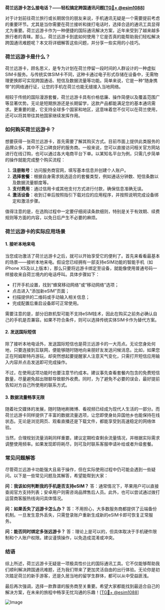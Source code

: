 **荷兰远游卡怎么接电话？——轻松搞定跨国通讯问题[[TG💪+ @esim1088](https://t.me/s/esim1088)]**

对于计划前往荷兰旅行或长期居住的朋友来说，手机通讯无疑是一个需要提前考虑的重要环节。尤其是当你需要在荷兰接听和拨打电话时，选择合适的通讯工具显得尤为重要。荷兰远游卡作为一种便捷的国际通讯解决方案，近年来受到了越来越多旅行者的青睐。那么，荷兰远游卡到底如何使用？它是否真的能帮助我们轻松解决跨国通讯难题呢？本文将详细解答这些问题，并分享一些实用的小技巧。

### 荷兰远游卡是什么？

荷兰远游卡，顾名思义，是专为计划在荷兰停留一段时间的人群设计的一种虚拟SIM卡服务。与传统实体SIM卡不同，这种卡通过电子形式存储在设备中，无需物理更换即可实现跨国通话、短信及数据流量等功能。简单来说，它是一种“随身携带”的网络通行证，让您的手机在荷兰也能无缝接入当地网络。

相较于传统的国际漫游套餐，荷兰远游卡具有价格低廉、操作简便以及覆盖范围广等显著优势。无论是短期旅游还是长期留学，这款产品都能满足您的基本通讯需求。更重要的是，它支持全球多个国家和地区，这意味着您不仅可以在荷兰使用，还可以将其带往其他国家继续发挥作用。

### 如何购买荷兰远游卡？

想要获得一张荷兰远游卡，首先需要了解其购买方式。目前市面上提供此类服务的品牌众多，其中不乏口碑良好的服务商。一般来说，您可以直接访问相关官方网站进行在线订购，也可以通过各大电商平台下单。以某知名平台为例，只需几步简单的操作就能完成整个购买流程：

1. **注册账号**：访问服务商官网，填写基本信息并创建个人账户。
2. **选择套餐**：根据自身需求挑选适合的套餐类型，例如通话分钟数、短信条数以及数据流量额度等。
3. **支付费用**：通过信用卡或其他支付方式进行付款，确保信息准确无误。
4. **激活设备**：收到订单后按照指引下载对应的应用程序，并按照说明完成设备绑定和激活步骤。

值得注意的是，在选购过程中一定要仔细阅读条款细则，特别是关于有效期、续费规则等方面的内容，以免日后产生不必要的麻烦。

### 荷兰远游卡的实际应用场景

#### 1. 接听本地来电

当您成功激活了荷兰远游卡之后，就可以开始享受它的便利了。首先来看看最基本的场景——接听本地来电。假设您已经拥有一部支持eSIM功能的智能手机（如iPhone XS及以上版本），那么只要将远游卡绑定至设备，就能像使用普通号码一样接收来自荷兰境内的电话呼叫。具体步骤如下：

- 打开手机设置，找到“蜂窝移动网络”或“移动网络”选项；
- 点击进入“添加新eSIM”页面；
- 扫描提供的二维码或手动输入相关信息；
- 完成配置后重启设备即可正常使用。

需要注意的是，部分旧款机型可能不支持eSIM技术，因此在购买之前务必确认自己的手机是否兼容。如果不符合条件，则可以选择传统实体SIM卡作为替代方案。

#### 2. 发送国际短信

除了接听本地电话外，发送国际短信也是荷兰远游卡的一大亮点。无论您身处何地，只要连接到互联网，便能够随时随地向亲朋好友发送问候消息。比如，如果您正在阿姆斯特丹游玩，却突然想起要提醒家人注意天气变化，只需打开短信应用输入内容并点击发送即可完成操作。

不过，在使用这项功能时也要注意节约成本。建议事先查看套餐内包含的免费短信数量，尽量避免超出限额导致额外收费。同时，为了避免不必要的误会，最好提前告知对方自己所使用的联系方式。

#### 3. 数据流量畅享无限

随着社交媒体的发展，随时随地刷微博、看视频已经成为现代人生活的一部分。而荷兰远游卡同样提供了丰富的数据流量选项，让您即使身处异国他乡也能保持在线状态。无论是浏览网页、观看直播还是下载文件，都能享受到高速稳定的网络体验。

当然，合理规划流量消耗同样重要。建议定期检查剩余流量情况，并根据实际需求调整使用频率。如果发现即将耗尽，则可及时联系客服申请补给或者升级套餐。

### 常见问题解答

尽管荷兰远游卡功能强大且易于操作，但在实际使用过程中仍可能会遇到一些疑问。以下是一些常见问题及其解答，希望能帮到大家：

**问：我该如何判断我的手机是否支持eSIM？**
答：通常情况下，苹果用户可以直接查阅官方支持列表；安卓用户则需咨询品牌售后人员。此外，也可以尝试通过拨打运营商客服热线询问具体情况。

**问：如果丢失了远游卡怎么办？**
答：不用担心，大多数服务商都提供了云端备份机制。一旦发生意外丢失，只需登录账户重新生成新的eSIM卡即可恢复正常服务。

**问：能否同时绑定多张远游卡？**
答：理论上是可以的，但具体取决于手机硬件限制和个人账户权限。建议谨慎操作，以免造成混淆或冲突。

### 结语

综上所述，荷兰远游卡无疑是一项极具性价比的国际通讯工具。它不仅能够帮助我们顺利解决跨国通讯难题，还为我们带来了更加灵活自由的出行体验。无论你是初次踏足荷兰的新手游客，还是久居当地的留学生群体，都可以从中受益匪浅。

最后再次强调，选择一款靠谱的服务商至关重要。希望大家都能找到最适合自己的解决方案，在未来的旅程中畅享无忧沟通的乐趣！[[TG💪+ @esim1088](https://t.me/s/esim1088)] 

![Image](https://i.postimg.cc/4NQfJmqS/Snipaste-2025-05-13-00-14-12.png)